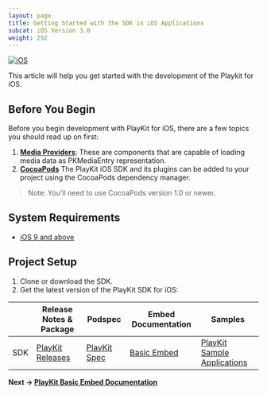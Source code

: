 ```yaml
---
layout: page
title: Getting Started with the SDK in iOS Applications
subcat: iOS Version 3.0
weight: 292
---
```


[![iOS](https://img.shields.io/badge/iOS-Supported-green.svg)](https://github.com/kaltura/player-sdk-native-ios) 

This article will help you get started with the development of the Playkit for iOS.

## Before You Begin  

Before you begin development with PlayKit for iOS, there are a few topics you should read up on first:

1. [**Media Providers**](https://vpaas.kaltura.com/documentation/Mobile-Video-Player-SDKs/iOS_MediaProviders.html): These are components that are capable of loading media data as PKMediaEntry representation.
2. [**CocoaPods**](https://guides.cocoapods.org/using/using-cocoapods.html) The PlayKit iOS SDK and its plugins can be added to your project using the CocoaPods dependency manager. 

>Note: You'll need to use CocoaPods version 1.0 or newer.

## System Requirements  

* [iOS 9 and above](https://developer.apple.com/library/content/releasenotes/General/WhatsNewIniOS/Articles/iOS9.html#//apple_ref/doc/uid/TP40016198-SW1)

## Project Setup  

1. Clone or download the SDK.
2. Get the latest version of the PlayKit SDK for iOS:

|     | Release Notes & Package                                             | Podspec                                                              | Embed Documentation                   | Samples                                                                       |
|-----|---------------------------------------------------------------------|----------------------------------------------------------------------|-------------------------------------------|-------------------------------------------------------------------------------|
| SDK | [PlayKit Releases](https://github.com/kaltura/playkit-ios/releases) | [PlayKit Spec](https://github.com/CocoaPods/Specs/tree/master/Specs) | [Basic Embed](https://vpaas.kaltura.com/documentation/Mobile-Video-Player-SDKs/iOS_BasicEmbedDocumantation.html) | [PlayKit Sample Applications](https://github.com/kaltura/playkit-ios-samples) |


**Next -> [PlayKit Basic Embed Documentation](https://vpaas.kaltura.com/documentation/Mobile-Video-Player-SDKs/iOS_BasicEmbedDocumantation.html)**

